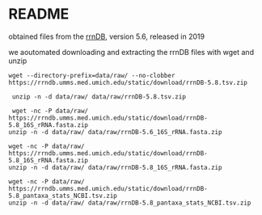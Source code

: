 # README

obtained files from the [rrnDB](https://rrndb.umms.med.umich.edu/static/download/), version 5.6, released in 2019

we aoutomated downloading and extracting the rrnDB files with wget and unzip

```
wget --directory-prefix=data/raw/ --no-clobber https://rrndb.umms.med.umich.edu/static/download/rrnDB-5.8.tsv.zip

 unzip -n -d data/raw/ data/raw/rrnDB-5.8.tsv.zip

 wget -nc -P data/raw/ https://rrndb.umms.med.umich.edu/static/download/rrnDB-5.8_16S_rRNA.fasta.zip
unzip -n -d data/raw/ data/raw/rrnDB-5.6_16S_rRNA.fasta.zip

wget -nc -P data/raw/ https://rrndb.umms.med.umich.edu/static/download/rrnDB-5.8_16S_rRNA.fasta.zip
unzip -n -d data/raw/ data/raw/rrnDB-5.8_16S_rRNA.fasta.zip

wget -nc -P data/raw/ https://rrndb.umms.med.umich.edu/static/download/rrnDB-5.8_pantaxa_stats_NCBI.tsv.zip
unzip -n -d data/raw/ data/raw/rrnDB-5.8_pantaxa_stats_NCBI.tsv.zip
```
